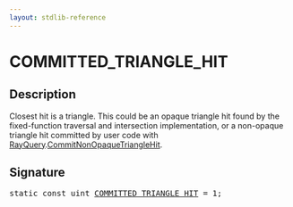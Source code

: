 ```yaml
---
layout: stdlib-reference
---
```


# COMMITTED_TRIANGLE_HIT

## Description

Closest hit is a triangle.
This could be an opaque triangle hit found by the fixed-function
traversal and intersection implementation, or a non-opaque
triangle hit committed by user code with <span class='code'><a href="../types/rayquery-03/index.html" class="code_type">RayQuery</a>.<a href="../types/rayquery-03/commitnonopaquetrianglehit-069fn.html">CommitNonOpaqueTriangleHit</a></span>.


## Signature
<pre>
<span class='code_keyword'>static</span> <span class='code_keyword'>const</span> <span class="code_keyword">uint</span> <a href="committed_triangle_hit-012345678abcdefghjkl.html" class="code_var">COMMITTED_TRIANGLE_HIT</a> = 1;
</pre>

